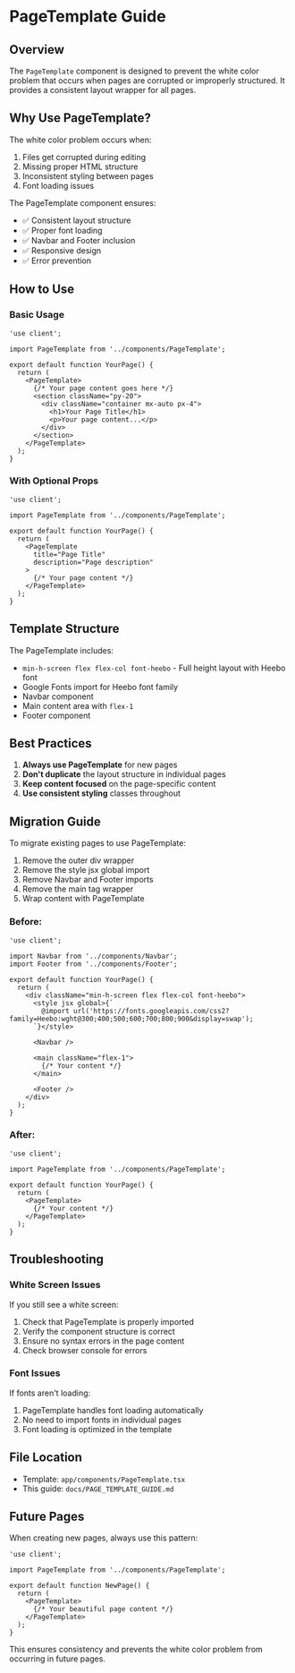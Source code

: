 # PageTemplate Guide

## Overview
The `PageTemplate` component is designed to prevent the white color problem that occurs when pages are corrupted or improperly structured. It provides a consistent layout wrapper for all pages.

## Why Use PageTemplate?

The white color problem occurs when:
1. Files get corrupted during editing
2. Missing proper HTML structure
3. Inconsistent styling between pages
4. Font loading issues

The PageTemplate component ensures:
- ✅ Consistent layout structure
- ✅ Proper font loading
- ✅ Navbar and Footer inclusion
- ✅ Responsive design
- ✅ Error prevention

## How to Use

### Basic Usage
```tsx
'use client';

import PageTemplate from '../components/PageTemplate';

export default function YourPage() {
  return (
    <PageTemplate>
      {/* Your page content goes here */}
      <section className="py-20">
        <div className="container mx-auto px-4">
          <h1>Your Page Title</h1>
          <p>Your page content...</p>
        </div>
      </section>
    </PageTemplate>
  );
}
```

### With Optional Props
```tsx
'use client';

import PageTemplate from '../components/PageTemplate';

export default function YourPage() {
  return (
    <PageTemplate 
      title="Page Title"
      description="Page description"
    >
      {/* Your page content */}
    </PageTemplate>
  );
}
```

## Template Structure

The PageTemplate includes:
- `min-h-screen flex flex-col font-heebo` - Full height layout with Heebo font
- Google Fonts import for Heebo font family
- Navbar component
- Main content area with `flex-1`
- Footer component

## Best Practices

1. **Always use PageTemplate** for new pages
2. **Don't duplicate** the layout structure in individual pages
3. **Keep content focused** on the page-specific content
4. **Use consistent styling** classes throughout

## Migration Guide

To migrate existing pages to use PageTemplate:

1. Remove the outer div wrapper
2. Remove the style jsx global import
3. Remove Navbar and Footer imports
4. Remove the main tag wrapper
5. Wrap content with PageTemplate

### Before:
```tsx
'use client';

import Navbar from '../components/Navbar';
import Footer from '../components/Footer';

export default function YourPage() {
  return (
    <div className="min-h-screen flex flex-col font-heebo">
      <style jsx global>{`
        @import url('https://fonts.googleapis.com/css2?family=Heebo:wght@300;400;500;600;700;800;900&display=swap');
      `}</style>
      
      <Navbar />
      
      <main className="flex-1">
        {/* Your content */}
      </main>
      
      <Footer />
    </div>
  );
}
```

### After:
```tsx
'use client';

import PageTemplate from '../components/PageTemplate';

export default function YourPage() {
  return (
    <PageTemplate>
      {/* Your content */}
    </PageTemplate>
  );
}
```

## Troubleshooting

### White Screen Issues
If you still see a white screen:
1. Check that PageTemplate is properly imported
2. Verify the component structure is correct
3. Ensure no syntax errors in the page content
4. Check browser console for errors

### Font Issues
If fonts aren't loading:
1. PageTemplate handles font loading automatically
2. No need to import fonts in individual pages
3. Font loading is optimized in the template

## File Location
- Template: `app/components/PageTemplate.tsx`
- This guide: `docs/PAGE_TEMPLATE_GUIDE.md`

## Future Pages
When creating new pages, always use this pattern:
```tsx
'use client';

import PageTemplate from '../components/PageTemplate';

export default function NewPage() {
  return (
    <PageTemplate>
      {/* Your beautiful page content */}
    </PageTemplate>
  );
}
```

This ensures consistency and prevents the white color problem from occurring in future pages. 